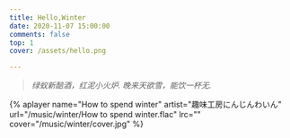 ```yaml
---
title: Hello,Winter
date: 2020-11-07 15:00:00
comments: false 
top: 1
cover: /assets/hello.png

---
```


> *绿蚁新醅酒，红泥小火炉.*
> *晚来天欲雪，能饮一杯无.*

{% aplayer name="How to spend winter" artist="趣味工房にんじんわいん" url="/music/winter/How to spend winter.flac" lrc="" cover="/music/winter/cover.jpg" %}

